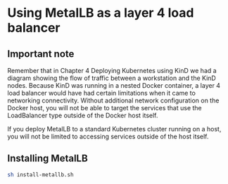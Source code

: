 # Using MetalLB as a layer 4 load balancer

## Important note
Remember that in Chapter 4 Deploying Kubernetes using KinD we had a 
diagram showing the flow of traffic between a workstation and the KinD 
nodes. Because KinD was running in a nested Docker container, a layer 4 
load balancer would have had certain limitations when it came to networking 
connectivity. Without additional network configuration on the Docker host, 
you will not be able to target the services that use the LoadBalancer type 
outside of the Docker host itself.  

If you deploy MetalLB to a standard Kubernetes cluster running on a host, you 
will not be limited to accessing services outside of the host itself.

## Installing MetalLB

```bash
sh install-metallb.sh
```